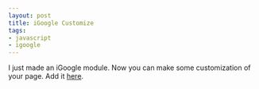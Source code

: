 ```yaml
---
layout: post
title: iGoogle Customize
tags:
- javascript
- igoogle
---
```


I just made an iGoogle module. Now you can make some customization of your page. 
Add it <a href="http://www.google.com/ig/adde?moduleurl=http%3A%2F%2Fhosting.gmodules.com%2Fig%2Fgadgets%2Ffile%2F112690233521707929957%2Figc.xml">here</a>.